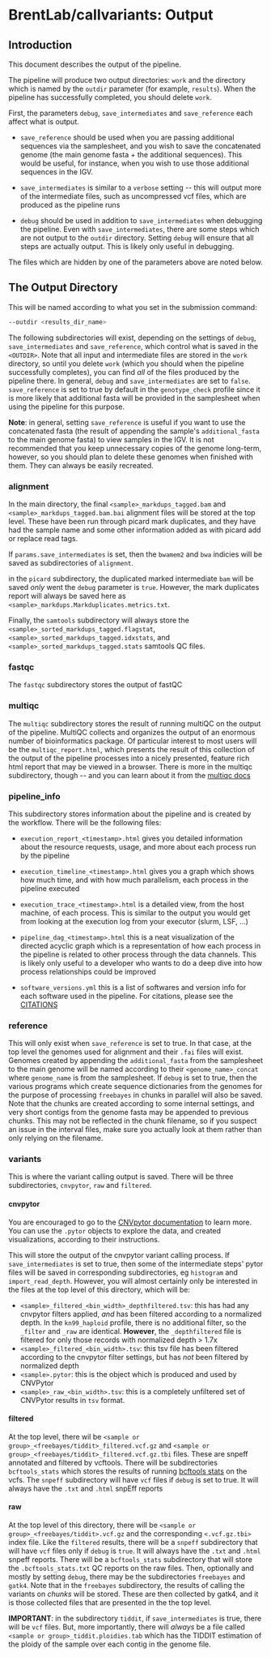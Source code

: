 # BrentLab/callvariants: Output

## Introduction

This document describes the output of the pipeline.

The pipeline will produce two output directories: `work` and the directory
which is named by the `outdir` parameter (for example, `results`). When the
pipeline has successfully completed, you should delete `work`.

First, the parameters `debug`, `save_intermediates` and `save_reference`
each affect what is output.

- `save_reference` should be used when you are passing additional sequences
via the samplesheet, and you wish to save the concatenated genome (the main
genome fasta + the additional sequences). This would be useful, for instance,
when you wish to use those additional sequences in the IGV.

- `save_intermediates` is similar to a `verbose` setting -- this will output
more of the intermediate files, such as uncompressed vcf files, which are
produced as the pipeline runs

- `debug` should be used in addition to `save_intermediates` when debugging
the pipeline. Even with `save_intermediates`, there are some steps which are
not output to the `outdir` directory. Setting `debug` will ensure that all
steps are actually output. This is likely only useful in debugging.

The files which are hidden by one of the parameters above are noted below.

## The Output Directory

This will be named according to what you set in the submission command:

```bash
--outdir <results_dir_name>
```

The following subdirectories will exist, depending on the settings of `debug`,
`save_intermediates` and `save_reference`, which control what is saved in
the `<OUTDIR>`. Note that all input and intermediate files are stored in the
`work` directory, so until you delete `work` (which you should when the
pipeline successfully completes), you can find *all* of the files produced
by the pipeline there. In general, `debug` and `save_intermediates` are set
to `false`. `save_reference` is set to true by default in the `genotype_check`
profile since it is more likely that additional fasta will be provided in the
samplesheet when using the pipeline for this purpose.

**Note**: in general, setting `save_reference` is useful if you want to use the
concatenated fasta (the result of appending the sample's `additional_fasta` to
the main genome fasta) to view samples in the IGV. It is not recommended that
you keep unnecessary copies of the genome long-term, however, so you should
plan to delete these genomes when finished with them. They can always be
easily recreated.

### alignment

In the main directory, the final `<sample>_markdups_tagged.bam` and
`<sample>_markdups_tagged.bam.bai` alignment files will be stored at the
top level. These have been run through picard mark duplicates, and they have
had the sample name and some other information added as with picard
add or replace read tags.

If `params.save_intermediates` is set, then the `bwamem2` and `bwa` indicies
will be saved as subdirectories of `alignment`.

in the `picard` subdirectory, the duplicated marked intermediate `bam` will be
saved *only* went the `debug` parameter is `true`. However, the mark duplicates
report will always be saved here as
`<sample>_markdups.Markduplicates.metrics.txt`.

Finally, the `samtools` subdirectory will always store the `<sample>_sorted_markdups_tagged.flagstat`,
`<sample>_sorted_markdups_tagged.idxstats`, and
`<sample>_sorted_markdups_tagged.stats` samtools QC files.

### fastqc

The `fastqc` subdirectory stores the output of fastQC

### multiqc

The `multiqc` subdirectory stores the result of running multiQC on the
output of the pipeline. MultiQC collects and organizes the output of an
enormous number of bioinformatics package. Of particular interest to most
users will be the `multiqc_report.html`, which presents the result of this
collection of the output of the pipeline processes into a nicely presented,
feature rich html report that may be viewed in a browser. There is more
in the multiqc subdirectory, though -- and you can
learn about it from the [multiqc docs](https://multiqc.info/)

### pipeline_info

This subdirectory stores information about the pipeline and is created by
the workflow. There will be the following files:

- `execution_report_<timestamp>.html` gives you detailed information about the
resource requests, usage, and more about each process run by the pipeline

- `execution_timeline_<timestamp>.html` gives you a graph which shows how much
time, and with how much parallelism, each process in the pipeline executed

- `execution_trace_<timestamp>.html` is a detailed view, from the host machine,
of each process. This is similar to the output you would get from looking
at the execution log from your executor (slurm, LSF, ...)

- `pipeline_dag_<timestamp>.html` this is a neat visualization of the directed
acyclic graph which is a representation of how each process in the pipeline
is related to other process through the data channels. This is likely only
useful to a developer who wants to do a deep dive into how process
relationships could be improved

- `software_versions.yml` this is a list of softwares and version info for each
software used in the pipeline. For citations, please see the
[CITATIONS](../CITATIONS.md)

### reference

This will only exist when `save_reference` is set to true. In that case,
at the top level the genomes used for alignment and their `.fai` files will
exist. Genomes created by appending the `additional_fasta` from the samplesheet
to the main genome will be named according to their `<genome_name>_concat`
where `genome_name` is from the samplesheet. If `debug` is set to true, then
the various programs which create sequence dictionaries from the genomes for
the purpose of processing `freebayes` in chunks in parallel will also be
saved. Note that the chunks are created according to some internal settings,
and very short contigs from the genome fasta may be appended to previous
chunks. This may not be reflected in the chunk filename, so if you suspect
an issue in the interval files, make sure you actually look at them rather than
only relying on the filename.

### variants

This is where the variant calling output is saved. There will be three
subdirectories, `cnvpytor`, `raw` and `filtered`.

#### cnvpytor

You are encouraged to go to the
[CNVpytor documentation](https://github.com/abyzovlab/CNVpytor)
to learn more. You can use the `.pytor` objects to explore the data, and
created visualizations, according to their instructions.

This will store the output of the cnvpytor variant calling process. If
`save_intermediates` is set to true, then some of the intermediate steps'
pytor files will be saved in corresponding subdirectories, eg `histogram` and
`import_read_depth`. However, you will almost certainly only be interested in
the files at the top level of this directory, which will be:

- `<sample>_filtered_<bin_width>_depthfiltered.tsv`: this has had any cnvpytor
filters applied, *and* has been filtered according to a normalized depth. In
the `kn99_haploid` profile, there is no additional filter, so the `_filter` and
`_raw` are identical. **However**, the `_depthfiltered` file is filtered for
only those records with normalized depth > 1.7x
- `<sample>_filtered_<bin_width>.tsv`: this tsv file has been filtered
according to the cnvpytor filter settings, but has *not* been filtered by
normalized depth
- `<sample>.pytor`: this is the object which is produced and used by CNVPytor
- `<sample>_raw_<bin_width>.tsv`: this is a completely unfiltered set of
CNVPytor results in `tsv` format.


#### filtered

At the top level, there wil be `<sample or group>_<freebayes/tiddit>_filtered.vcf.gz`
and `<sample or group>_<freebayes/tiddit>_filtered.vcf.gz.tbi` files.
These are snpeff annotated and filtered by vcftools. There will be
subdirectories `bcftools_stats` which stores the results of running
[bcftools stats](https://samtools.github.io/bcftools/bcftools.html) on the vcfs.
The `snpeff` subdirectory will have `vcf` files if `debug` is set to true. It
will always have the `.txt` and `.html` snpEff reports

#### raw

At the top level of this directory, there will be
`<sample or group>_<freebayes/tiddit>.vcf.gz` and the corresponding
`<.vcf.gz.tbi>` index file. Like the `filtered` results, there will be
a `snpeff` subdirectory that will have `vcf` files only if `debug` is `true`.
It will always have the `.txt` and `.html` snpeff reports. There will be
a `bcftools_stats` subdirectory that will store the `.bcftools_stats.txt` QC
reports on the raw files. Then, optionally and mostly by setting `debug`,
there may be the subdirectories `freebayes` and `gatk4`. Note that in the
`freebayes` subdirectory, the results of calling the variants on *chunks* will
be stored. These are then collected by gatk4, and it is those collected files
that are presented in the the top level.

**IMPORTANT**: in the subdirectory `tiddit`, if `save_intermediates` is true,
there will be `vcf` files. But, more importantly, there will *always* be a file
called `<sample or group>_tiddit.ploidies.tab` which has the TIDDIT estimation
of the ploidy of the sample over each contig in the genome file.
